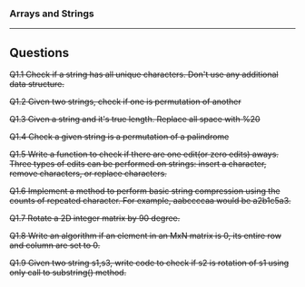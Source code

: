 ### Arrays and Strings

--- 

Questions
--- 
~~Q1.1 Check if a string has all unique characters. Don't use any additional data structure.~~


~~Q1.2 Given two strings, check if one is permutation of another~~

~~Q1.3 Given a string and it's true length. Replace all space with %20~~

~~Q1.4 Check a given string is a permutation of a palindrome~~

~~Q1.5 Write a function to check if there are one edit(or zero edits) aways. Three types of edits can be performed on strings: insert a character, remove characters, or replace characters.~~


~~Q1.6 Implement a method to perform basic string compression using the counts of repeated character. For example, aabccccaa would be a2b1c5a3.~~ 

~~Q1.7 Rotate a 2D integer matrix by 90 degree.~~

~~Q1.8 Write an algorithm if an element in an MxN matrix is 0, its entire row and column are set to 0.~~

~~Q1.9 Given two string s1,s3, write code to check if s2 is rotation of s1 using only call to substring() method.~~